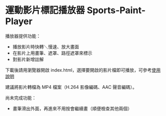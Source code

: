 # 運動影片標記播放器 Sports-Paint-Player

播放器提供功能：

* 播放影片時快轉＼慢速、放大畫面
* 在影片上用畫筆、遮罩、路徑遮罩來標示
* 對影片新增註解

下載後請用瀏覽器開啟 index.html，選擇要開啟的影片檔即可播放，可參考[使用說明](https://github.com/ottokang/Sports-Paint-Player/wiki/%E4%BD%BF%E7%94%A8%E8%AA%AA%E6%98%8E "運動影片標記播放器使用說明")

建議將影片轉檔為 MP4 檔案（H.264 影像編碼、AAC 聲音編碼）。

尚未完成功能：

* 畫筆滑出外面，再進來不用按會繼續畫（順便檢查其他兩個）
